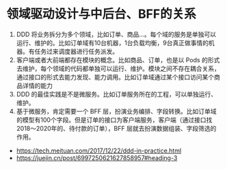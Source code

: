 # 领域驱动设计与中后台、BFF的关系


1. DDD 将业务拆分为多个领域，比如订单、商品...。每个域的服务是单独可以运行、维护的。比如订单域有10台机器，1台负载均衡，9台真正做事情的机器。有任务过来调度器进行任务派发。
2. 客户端或者大前端都存在模块的概念。比如商品、订单，也是以 Pods 的形式去维护，每个领域的代码都单独可以运行、维护。模块之间不存在耦合关系，通过接口的形式去能力发现、能力调用。比如订单域通过某个接口访问某个商品详情的能力
3. DDD 的最佳实践是不是微服务。比如订单服务所在的工程，可以单独运行、维护。
4. 基于微服务，肯定需要一个 BFF 层，扮演业务编排、字段转换。比如订单域的模型有100个字段。但是订单的接口为客户端服务，客户端（通过接口找2018～2020年的、待付款的订单），BFF 层就去扮演数据组装、字段筛选的作用。


- https://tech.meituan.com/2017/12/22/ddd-in-practice.html
- https://juejin.cn/post/6997250621627858957#heading-3